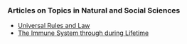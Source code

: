 ### Articles on Topics in Natural and Social Sciences

* [Universal Rules and Law](./universal_rules.md)
* [The Immune System through during Lifetime](./immune_system_during_lifetime.md)
